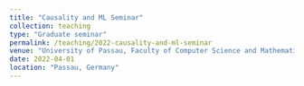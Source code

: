 ```yaml
---
title: "Causality and ML Seminar"
collection: teaching
type: "Graduate seminar"
permalink: /teaching/2022-causality-and-ml-seminar
venue: "University of Passau, Faculty of Computer Science and Mathematics"
date: 2022-04-01
location: "Passau, Germany"
---
```

